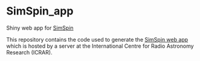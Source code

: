 # SimSpin_app
Shiny web app for [SimSpin](https://github.com/kateharborne/SimSpin)

This repository contains the code used to generate the [SimSpin web app](http://simspin.icrar.org/) which is hosted by a server at the International Centre for Radio Astronomy Research (ICRAR).
